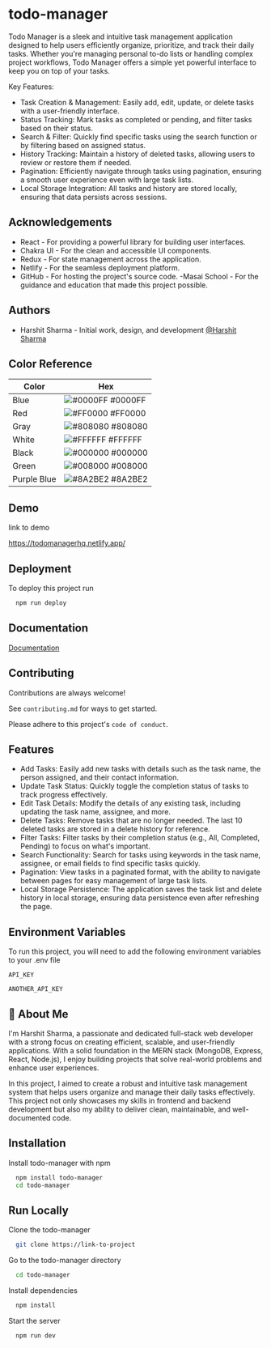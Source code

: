 
# todo-manager

Todo Manager is a sleek and intuitive task management application designed to help users efficiently organize, prioritize, and track their daily tasks. Whether you're managing personal to-do lists or handling complex project workflows, Todo Manager offers a simple yet powerful interface to keep you on top of your tasks.

Key Features:
 - Task Creation & Management: Easily add, edit, update, or delete tasks with a user-friendly interface.
 - Status Tracking: Mark tasks as completed or pending, and filter tasks based on their status.
 - Search & Filter: Quickly find specific tasks using the search function or by filtering based on assigned status.
 - History Tracking: Maintain a history of deleted tasks, allowing users to review or restore them if needed.
 - Pagination: Efficiently navigate through tasks using pagination, ensuring a smooth user experience even with large task lists.
 - Local Storage Integration: All tasks and history are stored locally, ensuring that data persists across sessions.

## Acknowledgements

 - React - For providing a powerful library for building user interfaces.
 - Chakra UI - For the clean and accessible UI components.
 - Redux - For state management across the application.
 - Netlify - For the seamless deployment platform.
 - GitHub - For hosting the project's source code.
 -Masai School - For the guidance and education that made this project possible.


## Authors

- Harshit Sharma - Initial work, design, and development [@Harshit Sharma](https://github.com/HarshitSharma2250)

## Color Reference

| Color             | Hex                                                                |
| ----------------- | ------------------------------------------------------------------ |
| Blue              | ![#0000FF](https://via.placeholder.com/10/0000FF?text=+) #0000FF   |
| Red               | ![#FF0000](https://via.placeholder.com/10/FF0000?text=+) #FF0000   |
| Gray              | ![#808080](https://via.placeholder.com/10/808080?text=+) #808080   |
| White             | ![#FFFFFF](https://via.placeholder.com/10/FFFFFF?text=+) #FFFFFF   |
| Black             | ![#000000](https://via.placeholder.com/10/000000?text=+) #000000   |
| Green             | ![#008000](https://via.placeholder.com/10/008000?text=+) #008000   |
| Purple Blue       | ![#8A2BE2](https://via.placeholder.com/10/8A2BE2?text=+) #8A2BE2   |

## Demo

link to demo

https://todomanagerhq.netlify.app/
## Deployment

To deploy this project run

```bash
  npm run deploy
```


## Documentation

[Documentation](https://linktodocumentation)


## Contributing

Contributions are always welcome!

See `contributing.md` for ways to get started.

Please adhere to this project's `code of conduct`.


## Features

 - Add Tasks: Easily add new tasks with details such as the task name, the person assigned, and their contact information.
 - Update Task Status: Quickly toggle the completion status of tasks to track progress effectively.
 - Edit Task Details: Modify the details of any existing task, including updating the task name, assignee, and more.
 - Delete Tasks: Remove tasks that are no longer needed. The last 10 deleted tasks are stored in a delete history for reference.
 - Filter Tasks: Filter tasks by their completion status (e.g., All, Completed, Pending) to focus on what's important.
 - Search Functionality: Search for tasks using keywords in the task name, assignee, or email fields to find specific tasks quickly.
 - Pagination: View tasks in a paginated format, with the ability to navigate between pages for easy management of large task lists.
 - Local Storage Persistence: The application saves the task list and delete history in local storage, ensuring data persistence even after refreshing the page.

## Environment Variables

To run this project, you will need to add the following environment variables to your .env file

`API_KEY`

`ANOTHER_API_KEY`


## 🚀 About Me
I'm Harshit Sharma, a passionate and dedicated full-stack web developer with a strong focus on creating efficient, scalable, and user-friendly applications. With a solid foundation in the MERN stack (MongoDB, Express, React, Node.js), I enjoy building projects that solve real-world problems and enhance user experiences.

In this project, I aimed to create a robust and intuitive task management system that helps users organize and manage their daily tasks effectively. This project not only showcases my skills in frontend and backend development but also my ability to deliver clean, maintainable, and well-documented code.

## Installation

Install todo-manager with npm

```bash
  npm install todo-manager
  cd todo-manager

```
    
## Run Locally

Clone the todo-manager

```bash
  git clone https://link-to-project
```

Go to the todo-manager directory

```bash
  cd todo-manager
```

Install dependencies

```bash
  npm install
```

Start the server

```bash
  npm run dev
```


